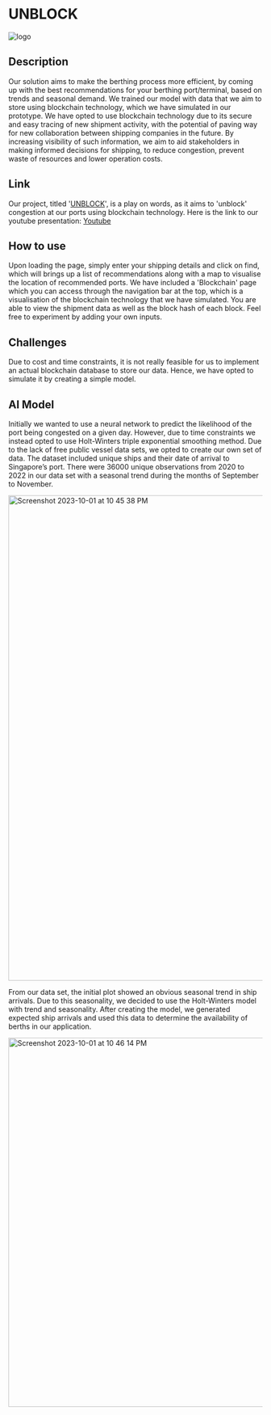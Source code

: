 # UNBLOCK
![logo](https://github.com/Jerric1801/Prototype_MILKBUNS/assets/114668650/102ba8d3-8f64-4167-82e5-984bfb792c61)

## Description
Our solution aims to make the berthing process more efficient, by coming up with the best recommendations for your berthing port/terminal, based on trends and seasonal demand. We trained our model with data that we aim to store using blockchain technology, which we have simulated in our prototype. We have opted to use blockchain technology due to its secure and easy tracing of new shipment activity, with the potential of paving way for new collaboration between shipping companies in the future. By increasing visibility of such information, we aim to aid stakeholders in making informed decisions for shipping, to reduce congestion, prevent waste of resources and lower operation costs.

## Link
Our project, titled '[UNBLOCK](https://unblock-by-milkbuns-9b127424f40e.herokuapp.com/)', is a play on words, as it aims to 'unblock' congestion at our ports using blockchain technology.
Here is the link to our youtube presentation: [Youtube](https://youtu.be/y2V6e93VHa0)

## How to use
Upon loading the page, simply enter your shipping details and click on find, which will brings up a list of recommendations along with a map to visualise the location of recommended ports.
We have included a 'Blockchain' page which you can access through the navigation bar at the top, which is a visualisation of the blockchain technology that we have simulated. You are able to view the shipment data as well as the block hash of each block. Feel free to experiment by adding your own inputs.

## Challenges
Due to cost and time constraints, it is not really feasible for us to implement an actual blockchain database to store our data. Hence, we have opted to simulate it by creating a simple model.


## AI Model
Initially we wanted to use a neural network to predict the likelihood of the port being congested on a given day. However, due to time constraints we instead opted to use Holt-Winters triple exponential smoothing method. Due to the lack of free public vessel data sets, we opted to create our own set of data. The dataset included unique ships and their date of arrival to Singapore’s port. There were 36000 unique observations from 2020 to 2022 in our data set with a seasonal trend during the months of September to November. 

<img width="961" alt="Screenshot 2023-10-01 at 10 45 38 PM" src="https://github.com/Jerric1801/Prototype_MILKBUNS/assets/59726668/63178f7d-09d5-4b65-87fd-a4ddbd15006d">

From our data set, the initial plot showed an obvious seasonal trend in ship arrivals. Due to this seasonality, we decided to use the Holt-Winters model with trend and seasonality. After creating the model, we generated expected ship arrivals and used this data to determine the availability of berths in our application. 

<img width="731" alt="Screenshot 2023-10-01 at 10 46 14 PM" src="https://github.com/Jerric1801/Prototype_MILKBUNS/assets/59726668/17cc1001-2162-46ab-afb9-a38f230ce5e1">
